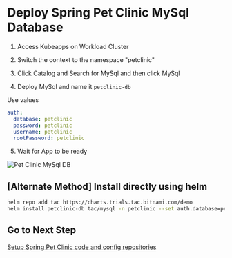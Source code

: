 # Deploy Spring Pet Clinic MySql Database

1. Access Kubeapps on Workload Cluster

2. Switch the context to the namespace "petclinic"

3. Click Catalog and Search for MySql and then click MySql

4. Deploy MySql and name it `petclinic-db`

Use values

```yaml
auth:
  database: petclinic
  password: petclinic
  username: petclinic
  rootPassword: petclinic
```

5. Wait for App to be ready

![Pet Clinic MySql DB](petclinic-db.png)

## [Alternate Method] Install directly using helm

```bash
helm repo add tac https://charts.trials.tac.bitnami.com/demo
helm install petclinic-db tac/mysql -n petclinic --set auth.database=petclinic,auth.password=petclinic,auth.username=petclinic,auth.rootPassword=petclinic
```

## Go to Next Step

[Setup Spring Pet Clinic code and config repositories](07-petclinic-repos.md)